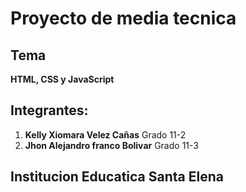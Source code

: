 # Proyecto de media tecnica

## Tema
**HTML, CSS y JavaScript** 

## Integrantes:
1. **Kelly Xiomara Velez Cañas** Grado 11-2
2. **Jhon Alejandro franco Bolivar** Grado 11-3

## Institucion Educatica Santa Elena
